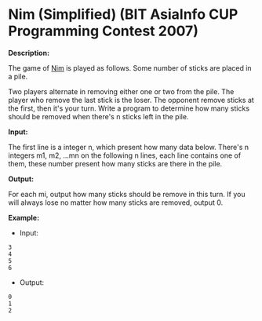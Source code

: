 # Nim (Simplified) (BIT AsiaInfo CUP Programming Contest 2007)

**Description:**

The game of [Nim](https://github.com/Hyperzsb/BIT/tree/master/2020/combinatorial-mathematics/nim) is played as follows. Some number of sticks are placed in a pile.

Two players alternate in removing either one or two from the pile. The player who remove the last stick is the loser. The opponent remove sticks at the first, then it's your turn. Write a program to determine how many sticks should be removed when there's n sticks left in the pile.

**Input:**

The first line is a integer n, which present how many data below. There's n integers m1, m2, ...mn on the following n lines, each line contains one of them, these number present how many sticks are there in the pile.

**Output:**

For each mi, output how many sticks should be remove in this turn. If you will always lose no matter how many sticks are removed, output 0.

**Example:**

- Input:

```
3
4
5
6
```

- Output:

```
0
1
2
```



